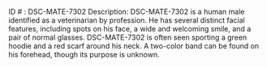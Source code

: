 ID # : DSC-MATE-7302
Description: DSC-MATE-7302 is a human male identified as a veterinarian by profession. He has several distinct facial features, including spots on his face, a wide and welcoming smile, and a pair of normal glasses. DSC-MATE-7302 is often seen sporting a green hoodie and a red scarf around his neck. A two-color band can be found on his forehead, though its purpose is unknown.